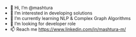 - 👋 Hi, I’m @mashtura
- 👀 I’m interested in developing solutions
- 🌱 I’m currently learning NLP & Complex Graph Algorithms
- 💞️ I’m looking for developer role
- 📫 Reach me https://www.linkedin.com/in/mashtura-m/

<!---
mashtura/mashtura is a ✨ special ✨ repository because its `README.md` (this file) appears on your GitHub profile.
You can click the Preview link to take a look at your changes.
--->
